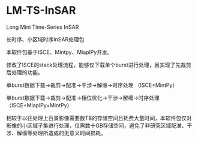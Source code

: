 # LM-TS-InSAR
Long Mini Time-Series InSAR

长时序、小区域时序InSAR处理包

本软件包基于ISCE、Mintpy、MiaplPy开发。

修改了ISCE的stack处理流程，能够仅下载单个burst进行处理，且实现了先裁剪后处理的功能。

单burst数据下载→裁剪→配准→干涉→解缠→时序处理  （ISCE+MintPy）

单burst数据下载→裁剪→配准→相位优化→干涉→解缠→时序处理 （ISCE+MiaplPy+MintPy）

相较于以往处理上百景影像需要数TB的存储空间且耗费大量时间，本软件包仅对影像的小区域子集进行处理，仅需数十GB存储空间，避免了非研究区域配准、干涉、解缠等处理所造成的无意义时间损耗。

